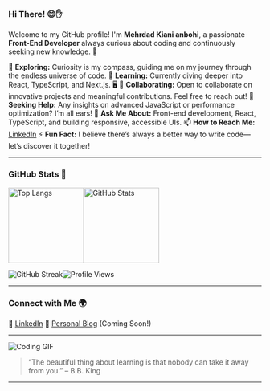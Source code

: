 ### Hi There! 😊✋

Welcome to my GitHub profile! I'm **Mehrdad Kiani anbohi**, a passionate **Front-End Developer** always curious about coding and continuously seeking new knowledge. 🚀

🔭 **Exploring:** Curiosity is my compass, guiding me on my journey through the endless universe of code.
🌱 **Learning:** Currently diving deeper into React, TypeScript, and Next.js. 🖥️
👯 **Collaborating:** Open to collaborate on innovative projects and meaningful contributions. Feel free to reach out!
🤔 **Seeking Help:** Any insights on advanced JavaScript or performance optimization? I’m all ears!
💬 **Ask Me About:** Front-end development, React, TypeScript, and building responsive, accessible UIs.
📫 **How to Reach Me:** [LinkedIn](https://www.linkedin.com/in/mehrdad-kiani-287626175/)
⚡ **Fun Fact:** I believe there’s always a better way to write code—let’s discover it together!

---

### GitHub Stats 🚀

<p style="display: flex; align-items: center;">
  <img alt="Top Langs" height="150px" src="https://github-readme-stats.vercel.app/api/top-langs/?username=mehrdadKianiAnbohi&layout=compact&show_icons=true&theme=dark" />
  <img alt="GitHub Stats" height="150px" src="https://github-readme-stats.vercel.app/api?username=mehrdadKianiAnbohi&theme=dark&show_icons=true" />
</p>

<p style="display: flex; align-items: center;">
  <img src="https://github-readme-streak-stats.herokuapp.com/?user=mehrdadKianiAnbohi&theme=dark" alt="GitHub Streak" />
  <img src="https://komarev.com/ghpvc/?username=muhamadzolfaghari&color=blue" alt="Profile Views" />
</p>

---

### Connect with Me 🌍

💼 [LinkedIn](https://www.linkedin.com/in/mehrdad-kiani-287626175/)
📝 [Personal Blog](#) (Coming Soon!)

---

![Coding GIF](https://media.giphy.com/media/qgQUggAC3Pfv687qPC/giphy.gif)

> “The beautiful thing about learning is that nobody can take it away from you.” – B.B. King

---

